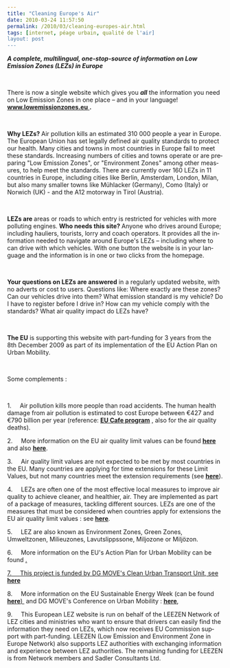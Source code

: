 ```yaml
---
title: "Cleaning Europe's Air"
date: 2010-03-24 11:57:50
permalink: /2010/03/cleaning-europes-air.html
tags: [internet, péage urbain, qualité de l'air]
layout: post
---
```


<p class="MsoNormal"><strong><em><span lang="EN-GB">A complete, multilingual, one-stop-source of information on Low Emission Zones (LEZs) in </span></em></strong><strong><em><span lang="EN-GB">Europe</span></em></strong><span lang="EN-GB"></span></p> <p class="MsoNormal"><span lang="EN-GB"> </span></p> <p class="MsoNormal"><span lang="EN-GB">There is now a single website which gives you <strong><em>all</em></strong> the information you need on Low Emission Zones in one place – and in your language! </span><strong><span style="text-decoration: underline"><span lang="EN-GB">www.lowemissionzones.eu</span></span></strong><span style="text-decoration: underline"><span lang="EN-GB"> </span></span><strong><span lang="EN-GB">.</span></strong><span lang="EN-GB"> </span><span lang="EN-GB"><span> </span></span><span lang="EN-GB"><span> </span></span></p> <p class="MsoNormal"><strong><span lang="EN-GB"> </span></strong></p> <p class="MsoNormal"><strong><span lang="EN-GB">Why LEZs? </span></strong><span lang="EN-GB">Air pollution kills an estimated 310 000 people a year in </span><span lang="EN-GB">Europe</span><span lang="EN-GB">. The European Union has set legally defined air quality standards to protect our health. Many cities and towns in most countries in </span><span lang="EN-GB">Europe</span><span lang="EN-GB"> fail to meet these standards. Increasing numbers of cities and towns operate or are preparing "Low Emission Zones", or "Environment Zones" among other measures, to help meet the standards. There are currently over 160 LEZs in 11 countries in </span><span lang="EN-GB">Europe</span><span lang="EN-GB">, including cities like </span><span lang="EN-GB">Berlin</span><span lang="EN-GB">, </span><span lang="EN-GB">Amsterdam</span><span lang="EN-GB">, </span><span lang="EN-GB">London</span><span lang="EN-GB">, </span><span lang="EN-GB">Milan</span><span lang="EN-GB">, but also many smaller towns like Mühlacker (</span><span lang="EN-GB">Germany</span><span lang="EN-GB">), </span><span lang="EN-GB">Como</span><span lang="EN-GB"> (</span><span lang="EN-GB">Italy</span><span lang="EN-GB">) or Norwich (UK) - and the A12 motorway in </span><span lang="EN-GB">Tirol</span><span lang="EN-GB"> (</span><span lang="EN-GB">Austria</span><span lang="EN-GB">).</span><span lang="EN-GB"></span></p> <p class="MsoNormal"><span lang="EN-GB"> </span></p> <p class="MsoNormal"><strong><span lang="EN-GB">LEZs are </span></strong><span lang="EN-GB">areas or roads to which entry is restricted for vehicles with more polluting engines. <strong>Who needs this site? </strong>Anyone who drives around </span><span lang="EN-GB">Europe</span><span lang="EN-GB">; including hauliers, tourists, lorry and coach operators. It provides all the information needed to navigate around </span><span lang="EN-GB">Europe</span><span lang="EN-GB">'s LEZs – including where to can drive with which vehicles. With one button the website is in your language and the information is in one or two clicks from the homepage.</span></p> <p class="MsoNormal"><span lang="EN-GB">  </span></p>  <!--more-->  <p class="MsoNormal"><strong><span lang="EN-GB">Your questions on LEZs are answered</span></strong><span lang="EN-GB"> in a regularly updated website, with no adverts or cost to users. Questions like: Where exactly are these zones? Can our vehicles drive into them? What emission standard is my vehicle? Do I have to register before I drive in? How can my vehicle comply with the standards? What air quality impact do LEZs have?</span></p> <p class="MsoNormal"><span lang="EN-GB"> </span></p> <p class="MsoNormal"><strong><span lang="EN-GB">The EU</span></strong><span lang="EN-GB"> is supporting this website with part-funding for 3 years from </span><span lang="EN-GB">the 8<span>th</span><span> </span>December 2009</span><span lang="EN-GB"> as part of its implementation of the EU Action Plan on Urban Mobility.</span></p> <p class="MsoNormal"><span lang="EN-GB"></span> </p> <p class="MsoNormal"><span lang="EN-GB">Some complements :</span></p> <p class="MsoNormal"><span lang="EN-GB"> </span></p> <p class="MsoNormal"><span lang="EN-GB">1.<span>		    </span>Air pollution kills more people than road accidents. The human health damage from air pollution is estimated to cost </span><span lang="EN-GB">Europe</span><span lang="EN-GB"> between €427 and €790 billion per year (reference: <strong><span style="text-decoration: underline"><a href="http://ec.europa.eu/environment/archives/cafe/general/keydocs.htm">EU Cafe program</a></span></strong> , also for the air quality deaths). </span></p> <p class="MsoNormal"><span lang="EN-GB">2.<span>		    </span>More information on the EU air quality limit values can be found <strong><span style="text-decoration: underline"><a href="http://lowemissionzones.eu/what-are-lezs--othermenu-32?start=10">here<span style="font-weight: normal"> </span></a></span></strong>and also <strong><span style="text-decoration: underline"><a href="http://ec.europa.eu/environment/air/legis.htm">here</a></span></strong>. </span></p> <p class="MsoNormal"><span lang="EN-GB">3.<span>		    </span>Air quality limit values are not expected to be met by most countries in the EU. Many countries are applying for time extensions for these Limit Values, but not many countries meet the extension requirements (see <strong><span style="text-decoration: underline"><a href="http://ec.europa.eu/environment/air/quality/legislation/time_extensions.htm">here</a></span></strong>). </span></p> <p class="MsoNormal"><span lang="EN-GB">4.<span>		    </span>LEZs are often one of the most effective local measures to improve air quality to achieve cleaner, and healthier, air. They are implemented as part of a package of measures, tackling different sources. LEZs are one of the measures that must be considered when countries apply for extensions the EU air quality limit values : see <strong><span style="text-decoration: underline"><a href="http://eur-%20lex.europa.eu/LexUriServ/LexUriServ.do?uri=OJ:L:2008:152:0001:0044:EN:PDF">here</a></span></strong>. </span></p> <p class="MsoNormal"><span lang="EN-GB">5.<span>		    </span>LEZ are also known as Environment Zones, Green Zones, Umweltzonen, Milieuzones, Lavutslippssone, Miljozone or Miljözon. </span></p> <p class="MsoNormal"><span lang="EN-GB">6.<span>		    </span>More information on the EU's Action Plan for Urban Mobility can be found <strong><span style="text-decoration: underline"><a href="http://ec.europa.eu/transport/urban/urban_mobility/action_p

lan_en.htm">here</a></span></strong>.<span style="text-decoration: underline"></span></span></p> <p class="MsoNormal"><span lang="EN-GB">7.<span>		    </span>This project is funded by DG MOVE's Clean Urban Transport Unit, see <strong><span style="text-decoration: underline"><a href="http://ec.europa.eu/transport/urban/index_en.htm">here</a></span></strong><span style="text-decoration: underline"></span></span></p> <p class="MsoNormal"><span lang="EN-GB">8.<span>		    </span>More information on the EU Sustainable Energy Week (can be found <strong><span style="text-decoration: underline"><a href="http://www.eusew.eu/index.cfm">here</a></span></strong><span style="text-decoration: underline">) </span><span> </span>and DG MOVE's Conference on Urban Mobility : <strong><span style="text-decoration: underline"><a href="http://www.eusew.eu/page.cfm?page=event_content&sby=3&sval=0&sd=40259&id=479">here</a></span></strong>,</span></p> <p class="MsoNormal"><span lang="EN-GB">9.<span>		    </span>This European LEZ website is run on behalf of the LEEZEN Network of LEZ cities and ministries who want to ensure that drivers can easily find the information they need on LEZs, which now receives EU Commission support with part-funding. LEEZEN (Low Emission and Environment Zone in Europe Network) also supports LEZ authorities with exchanging information and experience between LEZ authorities. The remaining funding for LEEZEN is from Network members and Sadler Consultants Ltd.</span></p>
